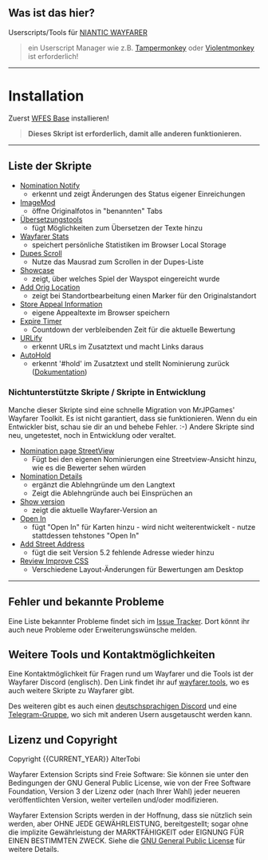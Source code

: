 ## Was ist das hier?
Userscripts/Tools für [NIANTIC WAYFARER](https://wayfarer.nianticlabs.com/)
> ein Userscript Manager wie z.B. [Tampermonkey](https://tampermonkey.net/) oder [Violentmonkey](https://violentmonkey.github.io/) ist erforderlich!

---

# Installation
Zuerst [WFES Base](wfes-Base.user.js) installieren!
> **Dieses Skript ist erforderlich, damit alle anderen funktionieren.**

---

## Liste der Skripte
* [Nomination Notify](wfes-NominationNotify.user.js)
    - erkennt und zeigt Änderungen des Status eigener Einreichungen
* [ImageMod](wfes-ImageMod.user.js)
    - öffne Originalfotos in "benannten" Tabs
* [Übersetzungstools](de/translations.html)
    - fügt Möglichkeiten zum Übersetzen der Texte hinzu
* [Wayfarer Stats](wfes-WayfarerStats.user.js)
    - speichert persönliche Statistiken im Browser Local Storage
* [Dupes Scroll](wfes-dupesScroll.user.js)
    - Nutze das Mausrad zum Scrollen in der Dupes-Liste
* [Showcase](wfes-Showcase.user.js)
    - zeigt, über welches Spiel der Wayspot eingereicht wurde 
* [Add Orig Location](wfes-reviewAddOrigLocation.user.js)
    - zeigt bei Standortbearbeitung einen Marker für den Originalstandort 
* [Store Appeal Information](wfes-AppealData.user.js)
    - eigene Appealtexte im Browser speichern
* [Expire Timer](wfes-ExpireTimer.user.js)
    - Countdown der verbleibenden Zeit für die aktuelle Bewertung 
* [URLify](wfes-URLify.user.js)
    - erkennt URLs im Zusatztext und macht Links daraus
* [AutoHold](wfes-AutoHold.user.js)
    - erkennt '#hold' im Zusatztext und stellt Nominierung zurück ([Dokumentation](de/autohold.html))

### Nichtunterstützte Skripte / Skripte in Entwicklung
Manche dieser Skripte sind eine schnelle Migration von MrJPGames' Wayfarer Toolkit. Es ist nicht garantiert, dass sie funktionieren. Wenn du ein Entwickler bist, schau sie dir an und behebe Fehler. :-)
Andere Skripte sind neu, ungetestet, noch in Entwicklung oder veraltet.
 
* [Nomination page StreetView](wfes-NominationsStreetView.user.js)
    - Fügt bei den eigenen Nominierungen eine Streetview-Ansicht hinzu, wie es die Bewerter sehen würden
* [Nomination Details](wfes-NominationDetail.user.js)
    - ergänzt die Ablehngründe um den Langtext
    - Zeigt die Ablehngründe auch bei Einsprüchen an
* [Show version](wfes-showWFVersion.user.js)
    - zeigt die aktuelle Wayfarer-Version an
* [Open In](wfes-OpenIn.user.js)
    - fügt "Open In" für Karten hinzu - wird nicht weiterentwickelt - nutze stattdessen tehstones "Open In"
* [Add Street Address](wfes-reviewAddStreetAddress.user.js)
     - fügt die seit Version 5.2 fehlende Adresse wieder hinzu
* [Review Improve CSS](de/reviewImproveCSS.html)
    - Verschiedene Layout-Änderungen für Bewertungen am Desktop

---

## Fehler und bekannte Probleme

Eine Liste bekannter Probleme findet sich im [Issue Tracker](https://github.com/AlterTobi/Wayfarer-Extension-Scripts/issues).
Dort könnt ihr auch neue Probleme oder Erweiterungswünsche melden.

## Weitere Tools und Kontaktmöglichkeiten

Eine Kontaktmöglichkeit für Fragen rund um Wayfarer und die Tools ist der Wayfarer Discord (englisch).
Den Link findet ihr auf [wayfarer.tools](https://wayfarer.tools/), wo es auch weitere Skripte zu Wayfarer gibt.

Des weiteren gibt es auch einen [deutschsprachigen Discord](https://discord.gg/9m2WvAC8N9) und eine [Telegram-Gruppe](https://t.me/wayfarerdach), wo sich mit anderen Usern ausgetauscht werden kann.

## Lizenz und Copyright

Copyright {{CURRENT_YEAR}} AlterTobi

Wayfarer Extension Scripts sind Freie Software: Sie können sie unter den Bedingungen
der GNU General Public License, wie von der Free Software Foundation,
Version 3 der Lizenz oder (nach Ihrer Wahl) jeder neueren
veröffentlichten Version, weiter verteilen und/oder modifizieren.

Wayfarer Extension Scripts werden in der Hoffnung, dass sie nützlich sein werden, aber
OHNE JEDE GEWÄHRLEISTUNG, bereitgestellt; sogar ohne die implizite
Gewährleistung der MARKTFÄHIGKEIT oder EIGNUNG FÜR EINEN BESTIMMTEN ZWECK.
Siehe die [GNU General Public License](LICENSE.txt) für weitere Details.
